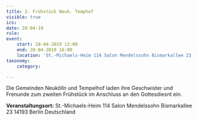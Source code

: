 ```yaml
---
title: 2. Frühstück Neuk. Temphof
visible: true
ics: 
date: 28-04-19
rule: 
event:
	start: 28-04-2019 12:00
	end: 28-04-2019 16:00
	location: 'St.-Michaels-Heim 114 Salon Mendelssohn Bismarkallee 23 14193 Berlin Deutschland'
taxonomy:
	category: 

---
```

Die Gemeinden Neukölln und Tempelhof laden ihre Geschwister und Frenunde zum zweiten Frühstück im Anschluss an den Gottesdiesnt ein.


**Veranstaltungsort:** St.-Michaels-Heim
114 Salon Mendelssohn
Bismarkallee 23
14193 Berlin
Deutschland

